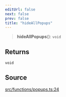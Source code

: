 ```yaml
---
editUrl: false
next: false
prev: false
title: "hideAllPopups"
---
```


> **hideAllPopups**(): `void`

## Returns

`void`

## Source

[src/functions/popups.ts:24](https://github.com/relishinc/dill-pixel/blob/543438455c9a47928084300159416186c2aa1095/src/functions/popups.ts#L24)
